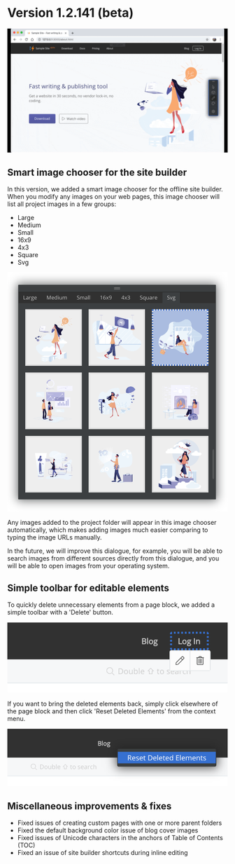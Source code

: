 # Version 1.2.141 (beta)

![screencast-use-image-chooser](screencast-use-image-chooser.gif)

## Smart image chooser for the site builder

In this version, we added a smart image chooser for the offline site builder. When you modify any images on your web pages, this image chooser will list all project images in a few groups:

* Large
* Medium
* Small
* 16x9
* 4x3
* Square
* Svg

![screen-site-builder-image-chooser](screen-site-builder-image-chooser.png)

Any images added to the project folder will appear in this image chooser automatically, which makes adding images much easier comparing to typing the image URLs manually.

In the future, we will improve this dialogue, for example, you will be able to search images from different sources directly from this dialogue, and you will be able to open images from your operating system.

## Simple toolbar for editable elements

To quickly delete unnecessary elements from a page block, we added a simple toolbar with a 'Delete' button.

![screen-editable-element-toolbar](screen-editable-element-toolbar.png)

If you want to bring the deleted elements back, simply click elsewhere of the page block and then click 'Reset Deleted Elements' from the context menu.

![screen-menuitem-reset-deleted-elements](screen-menuitem-reset-deleted-elements.png)

## Miscellaneous improvements & fixes

* Fixed issues of creating custom pages with one or more parent folders
* Fixed the default background color issue of blog cover images
* Fixed issues of Unicode characters in the anchors of Table of Contents (TOC)
* Fixed an issue of site builder shortcuts during inline editing